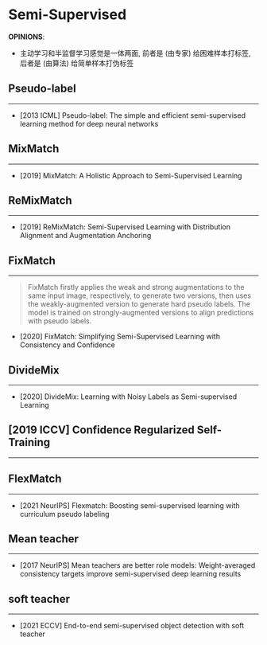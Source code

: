 # Semi-Supervised

**OPINIONS**: 
- 主动学习和半监督学习感觉是一体两面, 前者是 (由专家) 给困难样本打标签, 后者是 (由算法) 给简单样本打伪标签

## Pseudo-label
---
- [2013 ICML] Pseudo-label: The simple and efficient semi-supervised learning method for deep neural networks

## MixMatch
---
- [2019] MixMatch: A Holistic Approach to Semi-Supervised Learning

## ReMixMatch 
---
- [2019] ReMixMatch: Semi-Supervised Learning with Distribution Alignment and Augmentation Anchoring

## FixMatch
---
> FixMatch firstly applies the weak and strong augmentations to the same input image, respectively, to generate two versions, then uses the weakly-augmented version to generate hard pseudo labels. The model is trained on strongly-augmented versions to align predictions with pseudo labels.

- [2020] FixMatch: Simplifying Semi-Supervised Learning with Consistency and Confidence

## DivideMix
----
- [2020] DivideMix: Learning with Noisy Labels as Semi-supervised Learning


## [2019 ICCV] Confidence Regularized Self-Training
---

## FlexMatch
---
- [2021 NeurIPS] Flexmatch: Boosting semi-supervised learning with curriculum pseudo labeling

## Mean teacher
---
- [2017 NeurIPS] Mean teachers are better role models: Weight-averaged consistency targets improve semi-supervised deep learning results

## soft teacher
----
- [2021 ECCV] End-to-end semi-supervised object detection with soft teacher

